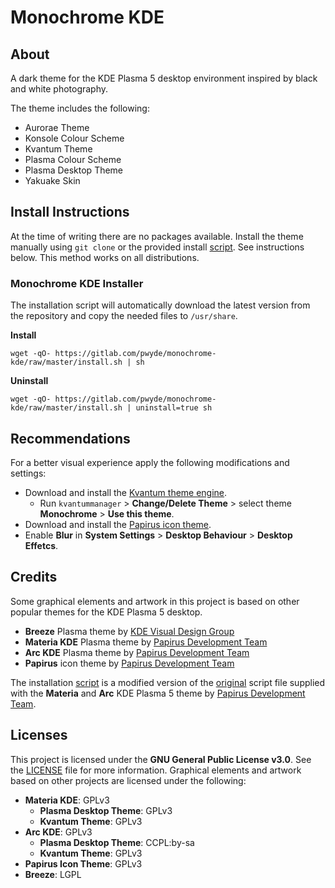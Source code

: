 # Monochrome KDE

## About
A dark theme for the KDE Plasma 5 desktop environment inspired by black and white photography.

The theme includes the following:
- Aurorae Theme
- Konsole Colour Scheme
- Kvantum Theme
- Plasma Colour Scheme
- Plasma Desktop Theme
- Yakuake Skin

## Install Instructions
At the time of writing there are no packages available. Install the theme manually using `git clone` or the provided install [script](install.sh). See instructions below. This method works on all distributions.

### Monochrome KDE Installer
The installation script will automatically download the latest version from the repository and copy the needed files to `/usr/share`.

**Install**

```
wget -qO- https://gitlab.com/pwyde/monochrome-kde/raw/master/install.sh | sh
```

**Uninstall**

```
wget -qO- https://gitlab.com/pwyde/monochrome-kde/raw/master/install.sh | uninstall=true sh
```

## Recommendations
For a better visual experience apply the following modifications and settings:

- Download and install the [Kvantum theme engine](https://github.com/tsujan/Kvantum/tree/master/Kvantum).
  - Run `kvantummanager` > **Change/Delete Theme** > select theme **Monochrome** > **Use this theme**.
- Download and install the [Papirus icon theme](https://github.com/PapirusDevelopmentTeam/papirus-icon-theme).
- Enable **Blur** in **System Settings** > **Desktop Behaviour** >  **Desktop Effetcs**.

## Credits
Some graphical elements and artwork in this project is based on other popular themes for the KDE Plasma 5 desktop.

- **Breeze** Plasma theme by [KDE Visual Design Group](https://www.kde.org/plasma-desktop)
- **Materia KDE** Plasma theme by [Papirus Development Team](https://github.com/PapirusDevelopmentTeam/materia-kde)
- **Arc KDE** Plasma theme by [Papirus Development Team](https://github.com/PapirusDevelopmentTeam/arc-kde)
- **Papirus** icon theme by [Papirus Development Team](https://github.com/PapirusDevelopmentTeam/papirus-icon-theme)

The installation [script](install.sh) is a modified version of the [original](https://github.com/PapirusDevelopmentTeam/materia-kde/blob/master/install.sh) script file supplied with the **Materia** and **Arc** KDE Plasma 5 theme by [Papirus Development Team](https://github.com/PapirusDevelopmentTeam/papirus-icon-theme).

## Licenses
This project is licensed under the **GNU General Public License v3.0**. See the [LICENSE](LICENSE) file for more information. Graphical elements and artwork based on other projects are licensed under the following:

- **Materia KDE**: GPLv3
  - **Plasma Desktop Theme**: GPLv3
  - **Kvantum Theme**: GPLv3
- **Arc KDE**: GPLv3
  - **Plasma Desktop Theme**: CCPL:by-sa
  - **Kvantum Theme**: GPLv3
- **Papirus Icon Theme**: GPLv3
- **Breeze**: LGPL

